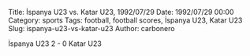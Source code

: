 Title: İspanya U23 vs. Katar U23, 1992/07/29
Date: 1992/07/29 00:00
Category: sports
Tags: football, football scores, İspanya U23, Katar U23
Slug: ispanya-u23-vs-katar-u23
Author: carbonero


İspanya U23 2 - 0 Katar U23

